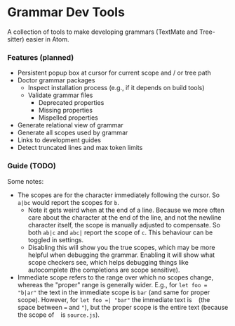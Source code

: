 # Grammar Dev Tools

A collection of tools to make developing grammars (TextMate and Tree-sitter) easier in Atom.

### Features (planned)
- Persistent popup box at cursor for current scope and / or tree path
- Doctor grammar packages
  - Inspect installation process (e.g., if it depends on build tools)
  - Validate grammar files
    - Deprecated properties
    - Missing properties
    - Mispelled properties
- Generate relational view of grammar
- Generate all scopes used by grammar
- Links to development guides
- Detect truncated lines and max token limits


### Guide (TODO)

Some notes:
- The scopes are for the character immediately following the cursor. So `a|bc` would report the scopes for `b`.
  - Note it gets weird when at the end of a line. Because we more often care about the character at the end of the line, and not the newline character itself, the scope is manually adjusted to compensate. So both `ab|c` and `abc|` report the scope of `c`. This behaviour can be toggled in settings.
  - Disabling this will show you the true scopes, which may be more helpful when debugging the grammar. Enabling it will show what scope checkers see, which helps debugging things like autocomplete (the completions are scope sensitive).
- Immediate scope refers to the range over which no scopes change, whereas the "proper" range is generally wider. E.g., for `let foo = "b|ar"` the text in the immediate scope is `bar` (and same for proper scope). However, for `let foo =| "bar"` the immediate text is ` ` (the space between `=` and `"`), but the proper scope is the entire text (because the scope of ` ` is `source.js`).
